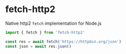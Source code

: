 # fetch-http2

Native http2 `fetch` implementation for Node.js

```typescript
import { fetch } from 'fetch-http2'

const res = await fetch('https://httpbin.org/json')
const json = await res.json()
```
